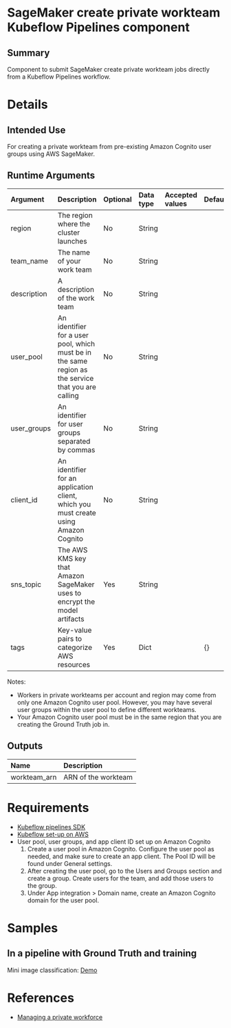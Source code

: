 # SageMaker create private workteam Kubeflow Pipelines component
## Summary
Component to submit SageMaker create private workteam jobs directly from a Kubeflow Pipelines workflow.

# Details

## Intended Use
For creating a private workteam from pre-existing Amazon Cognito user groups using AWS SageMaker.

## Runtime Arguments
Argument        | Description                 | Optional   | Data type  | Accepted values | Default    |
:---            | :----------                 | :----------| :----------| :----------     | :----------|
region | The region where the cluster launches | No | String | | |
team_name | The name of your work team | No | String | | |
description | A description of the work team | No | String | | |
user_pool | An identifier for a user pool, which must be in the same region as the service that you are calling | No | String | | |
user_groups | An identifier for user groups separated by commas | No | String | | |
client_id | An identifier for an application client, which you must create using Amazon Cognito | No | String | | |
sns_topic | The AWS KMS key that Amazon SageMaker uses to encrypt the model artifacts | Yes | String | | |
tags | Key-value pairs to categorize AWS resources | Yes | Dict | | {} |

Notes:
* Workers in private workteams per account and region may come from only one Amazon Cognito user pool. However, you may have several user groups within the user pool to define different workteams.
* Your Amazon Cognito user pool must be in the same region that you are creating the Ground Truth job in.

## Outputs
Name | Description
:--- | :----------
workteam_arn | ARN of the workteam

# Requirements
* [Kubeflow pipelines SDK](https://www.kubeflow.org/docs/pipelines/sdk/install-sdk/)
* [Kubeflow set-up on AWS](https://www.kubeflow.org/docs/aws/deploy/install-kubeflow/)
* User pool, user groups, and app client ID set up on Amazon Cognito
  1. Create a user pool in Amazon Cognito. Configure the user pool as needed, and make sure to create an app client. The Pool ID will be found under General settings.
  2. After creating the user pool, go to the Users and Groups section and create a group. Create users for the team, and add those users to the group.
  3. Under App integration > Domain name, create an Amazon Cognito domain for the user pool.

# Samples
## In a pipeline with Ground Truth and training
Mini image classification: [Demo](https://github.com/kubeflow/pipelines/blob/master/samples/aws-samples/ground_truth_pipeline_demo/)

# References
* [Managing a private workforce](https://docs.aws.amazon.com/sagemaker/latest/dg/sms-workforce-management-private.html)
